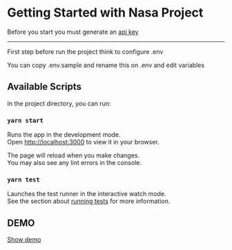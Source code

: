 # Getting Started with Nasa Project

Before you start you must generate an [api key](https://api.nasa.gov/)

---
First step before run the project think to configure .env

You can copy .env.sample and rename this on .env and edit variables

## Available Scripts

In the project directory, you can run:

### `yarn start`

Runs the app in the development mode.\
Open [http://localhost:3000](http://localhost:3000) to view it in your browser.

The page will reload when you make changes.\
You may also see any lint errors in the console.

### `yarn test`

Launches the test runner in the interactive watch mode.\
See the section about [running tests](https://facebook.github.io/create-react-app/docs/running-tests) for more information.

## DEMO

 [Show demo](https://tan-wrist.surge.sh/)
